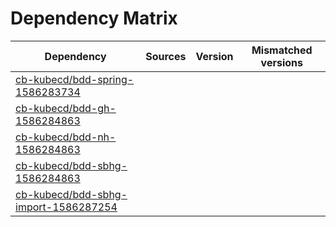 # Dependency Matrix

Dependency | Sources | Version | Mismatched versions
---------- | ------- | ------- | -------------------
[cb-kubecd/bdd-spring-1586283734](https://github.com/cb-kubecd/bdd-spring-1586283734.git) |  | []() | 
[cb-kubecd/bdd-gh-1586284863](https://github.com/cb-kubecd/bdd-gh-1586284863.git) |  | []() | 
[cb-kubecd/bdd-nh-1586284863](https://github.com/cb-kubecd/bdd-nh-1586284863.git) |  | []() | 
[cb-kubecd/bdd-sbhg-1586284863](https://github.com/cb-kubecd/bdd-sbhg-1586284863.git) |  | []() | 
[cb-kubecd/bdd-sbhg-import-1586287254](https://github.com/cb-kubecd/bdd-sbhg-import-1586287254.git) |  | []() | 
